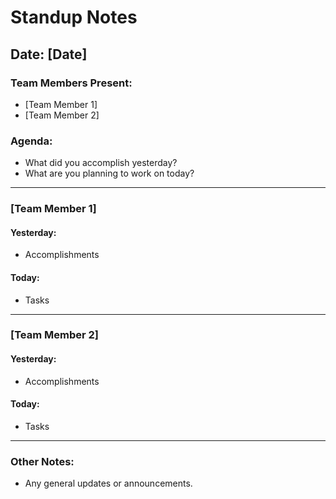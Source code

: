 # Standup Notes

## Date: [Date]

### Team Members Present:
- [Team Member 1]
- [Team Member 2]

### Agenda:
- What did you accomplish yesterday?
- What are you planning to work on today?

---

### [Team Member 1]

#### Yesterday:
- Accomplishments

#### Today:
- Tasks


---

### [Team Member 2]

#### Yesterday:
- Accomplishments

#### Today:
- Tasks


---

### Other Notes:
- Any general updates or announcements.
